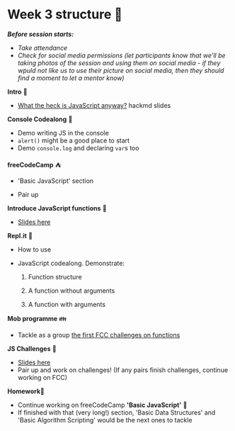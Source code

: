 # Week 3 structure :information_desk_person:

**_Before session starts:_**

- _Take attendance_
- _Check for social media permissions (let participants know that we'll be taking photos of the session and using them on social media - if they wpuld not like us to use their picture on social media, then they should find a moment to let a mentor know)_

**Intro** :wave:

- [What the heck is JavaScript anyway?](https://hackmd.io/9vIkK0DYRe-_AqLpU9wA_g) hackmd slides

**Console Codealong** :eyes:

- Demo writing JS in the console
- `alert()` might be a good place to start
- Demo `console.log` and declaring `var`s too

**freeCodeCamp** :tent:

- 'Basic JavaScript' section

- Pair up

**Introduce JavaScript functions** :dizzy:

- [Slides here](https://hackmd.io/R-qlj2BfTYCkWr3_KbXYEA)

**Repl.it** :book:

- How to use
- JavaScript codealong. Demonstrate:

  1.  Function structure

  2.  A function without arguments

  3.  A function with arguments

**Mob programme** :family:

- Tackle as a group [the first FCC challenges on functions](https://learn.freecodecamp.org/javascript-algorithms-and-data-structures/basic-javascript/write-reusable-javascript-with-functions)

**JS Challenges** :turtle:

- [Slides here](https://hackmd.io/445IJxgQQ1S-inNrt7fndw)
- Pair up and work on challenges! (If any pairs finish challenges, continue working on FCC)

**Homework**:apple:

- Continue working on freeCodeCamp **'Basic JavaScript'** :rocket:
- If finished with that (very long!) section, 'Basic Data Structures' and 'Basic Algorithm Scripting' would be the next ones to tackle
